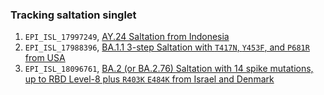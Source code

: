 ### Tracking saltation singlet

1. `EPI_ISL_17997249`, [AY.24 Saltation from Indonesia](https://nextstrain.org/fetch/raw.githubusercontent.com/NkRMnZr/hSC2-Tracking-Log/main/JSON/EPI_ISL_17997249_AY.24_Saltation_Indonesia.json)
2. `EPI_ISL_17988396`, [BA.1.1 3-step Saltation with `T417N`, `Y453F`, and `P681R` from USA](https://nextstrain.org/fetch/raw.githubusercontent.com/NkRMnZr/hSC2-Tracking-Log/main/JSON/EPI_ISL_17988396_BA.1.1%2BT417N%2BY453F%2BP681R_USA.json)
3. `EPI_ISL_18096761`, [BA.2 (or BA.2.76) Saltation with 14 spike mutations, up to RBD Level-8 plus `R403K` `E484K` from Israel and Denmark](https://nextstrain.org/fetch/raw.githubusercontent.com/NkRMnZr/hSC2-Tracking-Log/main/JSON/EPI_ISL_18096761%20BA.2_Level_8_Saltation_Cluster.json?label=id%3Anode_10733314)
